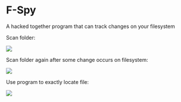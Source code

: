 # F-Spy
A hacked together program that can track changes on your filesystem

Scan folder:

![](https://user-images.githubusercontent.com/10871454/115100543-538ae400-9f0b-11eb-9c5c-5d8e430fa5df.png)

Scan folder again after some change occurs on filesystem:

![](https://user-images.githubusercontent.com/10871454/115100541-52f24d80-9f0b-11eb-82f9-120429e7385b.png)

Use program to exactly locate file:

![](https://user-images.githubusercontent.com/10871454/115100542-538ae400-9f0b-11eb-90d7-435d5a617762.png)


